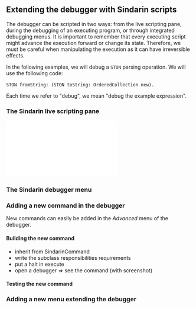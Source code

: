## Extending the debugger with Sindarin scripts 

The debugger can be scripted in two ways: from the live scripting pane, during the debugging of an executing program, or through integrated debugging menus.
It is important to remember that every executing script might advance the execution forward or change its state.
Therefore, we must be careful when manipulating the execution as it can have irreversible effects.

In the following examples, we will debug a `STON` parsing operation.
We will use the following code:

```Smalltalk
STON fromString: (STON toString: OrderedCollection new).
```

Each time we refer to "debug", we mean "debug the example expression".


### The Sindarin live scripting pane
![Activating the Sindarin debugger scripting pane.](graphics/scripting-pane.drawio.pdf)

### The Sindarin debugger menu

### Adding a new command in the debugger
New commands can easily be added in the *Advanced* menu of the debugger.

#### Building the new command

- inherit from SindarinCommand
- write the subclass responsibilities requirements
- put a halt in execute
- open a debugger => see the command (with screenshot)

#### Testing the new command


### Adding a new menu extending the debugger